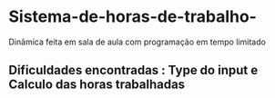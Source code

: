 # Sistema-de-horas-de-trabalho-
Dinâmica feita em sala de aula com programação em tempo limitado
## Dificuldades encontradas : Type do input e Calculo das horas trabalhadas 

